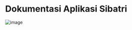 # Dokumentasi Aplikasi Sibatri

![image](https://user-images.githubusercontent.com/74525957/194689302-8593799c-0166-4aae-bd68-89bfc2df04ee.png)

